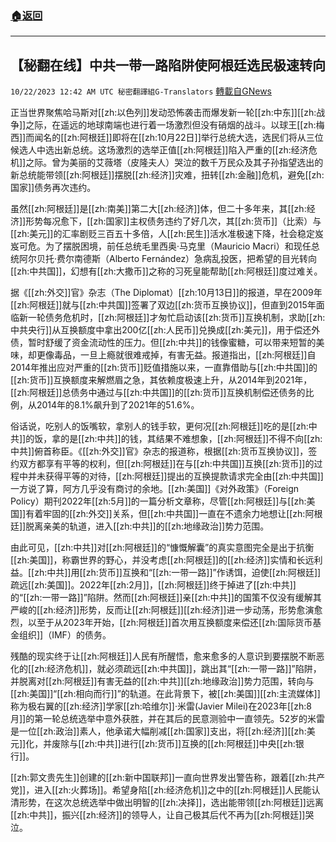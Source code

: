 ###  [:house:返回](README.md)
---


## 【秘翻在线】中共一带一路陷阱使阿根廷选民极速转向
`10/22/2023 12:42 AM UTC 秘密翻譯組G-Translators` [轉載自GNews](https://gnews.org/articles/1864565)

正当世界聚焦哈马斯对[[zh:以色列]]发动恐怖袭击而爆发新一轮[[zh:中东]][[zh:战争]]之际，在遥远的地球南端也进行着一场激烈但没有硝烟的战斗。以球王[[zh:梅西]]而闻名的[[zh:阿根廷]]即将在[[zh:10月22日]]举行总统大选，选民们将从三位候选人中选出新总统。这场激烈的选举正值[[zh:阿根廷]]陷入严重的[[zh:经济危机]]之际。曾为美丽的艾薇塔（皮隆夫人）哭泣的数千万民众及其子孙指望选出的新总统能带领[[zh:阿根廷]]摆脱[[zh:经济]]灾难，扭转[[zh:金融]]危机，避免[[zh:国家]]债务再次违约。

虽然[[zh:阿根廷]]是[[zh:南美]]第二大[[zh:经济]]体，但二十多年来，其[[zh:经济]]形势每况愈下，[[zh:国家]]主权债务违约了好几次，其[[zh:货币]]（比索）与[[zh:美元]]的汇率剧贬三百五十多倍，人[[zh:民生]]活水准极速下降，社会稳定岌岌可危。为了摆脱困境，前任总统毛里西奥·马克里（Mauricio Macri）和现任总统阿尔贝托·费尔南德斯（Alberto Fernández）急病乱投医，把希望的目光转向[[zh:中共国]]，幻想有[[zh:大撒币]]之称的习死皇能帮助[[zh:阿根廷]]度过难关。

据《[[zh:外交]]官》杂志（The Diplomat）[[zh:10月13日]]的报道，早在2009年[[zh:阿根廷]]就与[[zh:中共国]]签署了双边[[zh:货币互换协议]]，但直到2015年面临新一轮债务危机时，[[zh:阿根廷]]才匆忙启动该[[zh:货币]]互换机制，求助[[zh:中共央行]]从互换额度中拿出200亿[[zh:人民币]]兑换成[[zh:美元]]，用于偿还外债，暂时舒缓了资金流动性的压力。但[[zh:中共]]的钱像蜜糖，可以带来短暂的美味，却更像毒品，一旦上瘾就很难戒掉，有害无益。报道指出，[[zh:阿根廷]]自2014年推出应对严重的[[zh:货币]]贬值措施以来，一直靠借助与[[zh:中共国]]的[[zh:货币]]互换额度来解燃眉之急，其依赖度极速上升，从2014年到2021年，[[zh:阿根廷]]总债务中通过与[[zh:中共国]]的[[zh:货币]]互换机制偿还债务的比例，从2014年的8.1%飙升到了2021年的51.6%。

俗话说，吃别人的饭嘴软，拿别人的钱手软，更何况[[zh:阿根廷]]吃的是[[zh:中共]]的饭，拿的是[[zh:中共]]的钱，其结果不难想象，[[zh:阿根廷]]不得不向[[zh:中共]]俯首称臣。《[[zh:外交]]官》杂志的报道称，根据[[zh:货币互换协议]]，签约双方都享有平等的权利，但[[zh:阿根廷]]在与[[zh:中共国]]互换[[zh:货币]]的过程中并未获得平等的对待，[[zh:阿根廷]]提出的互换提款请求完全由[[zh:中共国]]一方说了算，阿方几乎没有商讨的余地。[[zh:美国]]《对外政策》（Foreign Policy）期刊2022年[[zh:5月]]的一篇分析文章称，尽管[[zh:阿根廷]]与[[zh:美国]]有着牢固的[[zh:外交]]关系，但[[zh:中共国]]一直在不遗余力地想让[[zh:阿根廷]]脱离亲美的轨道，进入[[zh:中共]]的[[zh:地缘政治]]势力范围。

由此可见，[[zh:中共]]对[[zh:阿根廷]]的“慷慨解囊”的真实意图完全是出于抗衡[[zh:美国]]，称霸世界的野心，并没考虑[[zh:阿根廷]]的[[zh:经济]]实情和长远利益。[[zh:中共]]用[[zh:货币]]互换和“[[zh:一带一路]]”作诱饵，迫使[[zh:阿根廷]]疏远[[zh:美国]]。2022年[[zh:2月]]，[[zh:阿根廷]]终于掉进了[[zh:中共]]的“[[zh:一带一路]]”陷阱。然而[[zh:阿根廷]]亲[[zh:中共]]的国策不仅没有缓解其严峻的[[zh:经济]]形势，反而让[[zh:阿根廷]][[zh:经济]]进一步动荡，形势愈演愈烈，以至于从2023年开始，[[zh:阿根廷]]首次用互换额度来偿还[[zh:国际货币基金组织]]（IMF）的债务。

残酷的现实终于让[[zh:阿根廷]]人民有所醒悟，愈来愈多的人意识到要摆脱不断恶化的[[zh:经济危机]]，就必须疏远[[zh:中共国]]，跳出其“[[zh:一带一路]]”陷阱，并脱离对[[zh:阿根廷]]有害无益的[[zh:中共]][[zh:地缘政治]]势力范围，转向与[[zh:美国]]“[[zh:相向而行]]”的轨道。在此背景下，被[[zh:美国]][[zh:主流媒体]]称为极右翼的[[zh:经济]]学家[[zh:哈维尔]]·米雷(Javier Milei)在2023年[[zh:8月]]的第一轮总统选举中意外获胜，并在其后的民意测验中一直领先。52岁的米雷是一位[[zh:政治]]素人，他承诺大幅削减[[zh:国家]]支出，将[[zh:经济]][[zh:美元]]化，并废除与[[zh:中共]]进行[[zh:货币]]互换的[[zh:阿根廷]]中央[[zh:银行]]。

[[zh:郭文贵先生]]创建的[[zh:新中国联邦]]一直向世界发出警告称，跟着[[zh:共产党]]，进入[[zh:火葬场]]。希望身陷[[zh:经济危机]]之中的[[zh:阿根廷]]人民能认清形势，在这次总统选举中做出明智的[[zh:决择]]，选出能带领[[zh:阿根廷]]远离[[zh:中共]]，振兴[[zh:经济]]的领导人，让自己极其后代不再为[[zh:阿根廷]]哭泣。
